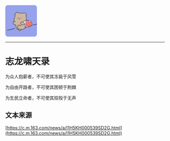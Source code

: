 <img src="./avatar.png" style="width: 100px; height: 100px; border-radius: 8px;" />

---
# 志龙啸天录

为众人抱薪者，不可使其冻毙于风雪

为自由开路者，不可使其困顿于荆棘

为生民立命者，不可使其殒殁于无声

## 文本来源

[https://c.m.163.com/news/a/I1H5KH000539SD2G.html](https://c.m.163.com/news/a/I1H5KH000539SD2G.html)
